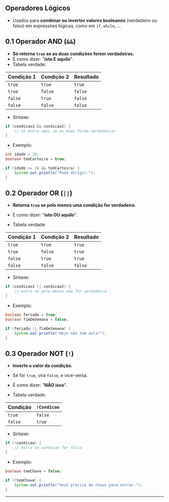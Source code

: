 ##  Operadores Lógicos
- Usados para **combinar ou inverter valores booleanos** (verdadeiro ou falso) em expressões lógicas, como em `if`, `while`, ...

## 0.1 Operador AND (`&&`)
-  **Só retorna `true` se as duas condições forem verdadeiras.**
-  É como dizer: "**isto E aquilo**".
- Tabela verdade:

| Condição 1 | Condição 2 | Resultado |
| ---------- | ---------- | --------- |
| `true`     | `true`     | `true`    |
| `true`     | `false`    | `false`   |
| `false`    | `true`     | `false`   |
| `false`    | `false`    | `false`   |

- Sintaxe:

```java
if (condicao1 && condicao2) {
    // só entra aqui se as duas forem verdadeiras
}
```

- Exemplo:

```java
int idade = 20;
boolean temCarteira = true;

if (idade >= 18 && temCarteira) {
    System.out.println("Pode dirigir.");
}
```


## 0.2 Operador OR (`||`)
- **Retorna `true` se pelo menos uma condição for verdadeira.**
- É como dizer: "**isto OU aquilo**".

- Tabela verdade:

| Condição 1 | Condição 2 | Resultado |
| ---------- | ---------- | --------- |
| `true`     | `true`     | `true`    |
| `true`     | `false`    | `true`    |
| `false`    | `true`     | `true`    |
| `false`    | `false`    | `false`   |

- Sintaxe:
```java
if (condicao1 || condicao2) {
    // entra se pelo menos uma for verdadeira
}
```
- Exemplo:

```java
boolean feriado = true;
boolean fimDeSemana = false;

if (feriado || fimDeSemana) {
    System.out.println("Hoje não tem aula!");
}
```


## 0.3 Operador NOT (`!`)
- **Inverte o valor da condição.**
- Se for `true`, vira `false`, e vice-versa.
- É como dizer: "**NÃO isso**".

- Tabela verdade:

| Condição | `!Condicao` |
| -------- | ----------- |
| `true`   | `false`     |
| `false`  | `true`      |

- Sintaxe:

```java
if (!condicao) {
    // entra se condicao for falsa
}
```

- Exemplo:

```java
boolean temChave = false;

if (!temChave) {
    System.out.println("Você precisa da chave para entrar.");
}
```

---

